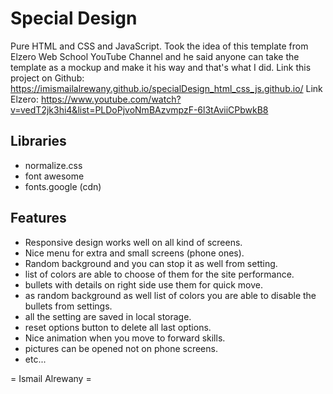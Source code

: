 # Special Design
Pure HTML and CSS and JavaScript.
Took the idea of this template from Elzero Web School YouTube Channel and he said anyone can take the template as a mockup and make it his way and that's what I did.
Link this project on Github: https://imismailalrewany.github.io/specialDesign_html_css_js.github.io/
Link Elzero: https://www.youtube.com/watch?v=vedT2jk3hi4&list=PLDoPjvoNmBAzvmpzF-6l3tAviiCPbwkB8

## Libraries
* normalize.css
* font awesome
* fonts.google (cdn)

## Features
* Responsive design works well on all kind of screens.
* Nice menu for extra and small screens (phone ones).
* Random background and you can stop it as well from setting.
* list of colors are able to choose of them for the site performance.
* bullets with details on right side use them for quick move.
* as random background as well list of colors you are able to disable the bullets from settings.
* all the setting are saved in local storage.
* reset options button to delete all last options.
* Nice animation when you move to forward skills.
* pictures can be opened not on phone screens.
* etc...

= Ismail Alrewany =
